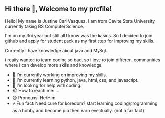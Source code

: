 ## Hi there 👋, Welcome to my profile!

Hello! My name is Justine Carl Vasquez. I am from Cavite State University currently taking BS Computer Science.

I'm on my 3rd year but still all I know was the basics. So I decided to join github and apply for student pack as my first step for improving my skills. 

Currently I have knowledge about java and MySql.

I really wanted to learn coding so bad, so I love to join different communities where I can develop more skills and knowledge.

- 🔭 I’m currently working on improving my skills.
- 🌱 I’m currently learning python, java, html, css, and javascript.
- 🤔 I’m looking for help with coding.
- 📫 How to reach me: ...
- 😄 Pronouns: He/Him
- ⚡ Fun fact: Need cure for boredom? start learning coding/programming as a hobby and become pro then earn eventually. (not a fan fact)
